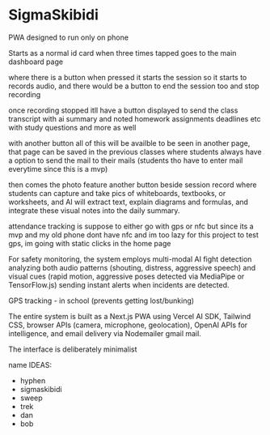 # SigmaSkibidi

PWA designed to run only on phone

Starts as a normal id card when three times tapped goes to the main dashboard page

where there is a button when pressed it starts the session so it starts to records audio, and there would be a button to end the session too and stop recording

once recording stopped itll have a button displayed to send the class transcript with ai summary and noted homework assignments deadlines etc with study questions and more as well

with another button all of this will be availble to be seen in another page, that page can be saved in the previous classes where students always have a option to send the mail to their mails (students tho have to enter mail everytime since this is a mvp)

then comes the photo feature another button beside session record where students can capture and take pics of whiteboards, textbooks, or worksheets, and AI will extract text, explain diagrams and formulas, and integrate these visual notes into the daily summary. 

attendance tracking is suppose to either go with gps or nfc but since its a mvp and my old phone dont have nfc and im too lazy for this project to test gps, im going with static clicks in the home page

For safety monitoring, the system employs multi-modal AI fight detection analyzing both audio patterns (shouting, distress, aggressive speech) and visual cues (rapid motion, aggressive poses detected via MediaPipe or TensorFlow.js) sending instant alerts when incidents are detected. 

GPS tracking - in school (prevents getting lost/bunking)

The entire system is built as a Next.js PWA using Vercel AI SDK, Tailwind CSS, browser APIs (camera, microphone, geolocation), OpenAI APIs for intelligence, and email delivery via Nodemailer gmail mail. 

The interface is deliberately minimalist

name IDEAS:
- hyphen
- sigmaskibidi
- sweep
- trek
- dan
- bob